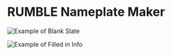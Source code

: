 # RUMBLE Nameplate Maker

![Example of Blank Slate](https://github.com/user-attachments/assets/971e4f57-b7b5-455a-8f8c-b8db7e4cc3b7)


![Example of Filled in Info](https://github.com/user-attachments/assets/e5d1b94f-0f62-4cde-921e-f3aad7d45597)
